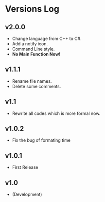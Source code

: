 # Versions Log

## v2.0.0

- Change language from C++ to C\#.
- Add a notify icon.
- Command Line style.
- **No Main Function Now!**

## v1.1.1

- Rename file names.
- Delete some comments.

## v1.1

- Rewrite all codes which is more formal now.

## v1.0.2

- Fix the bug of formating time

## v1.0.1

- First Release

## v1.0

- (Development)